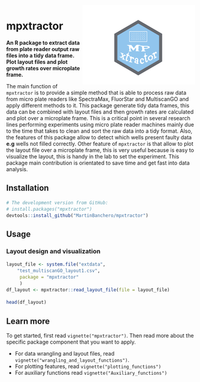 <img src="man/figures/logompxtractor.png" width = 300, align="right">

# mpxtractor 
**An R package to extract data from plate reader output raw files into a tidy data frame. 
   Plot layout files and plot growth rates over microplate frame.**

<p align="justified">
  
The main function of `mpxtractor` is to provide a simple method that is able to process raw data 
from micro plate readers like SpectraMax, FluorStar and MultiscanGO and apply different
methods to it. 
This package generate tidy data frames, this data can be combined with layout files and then growth rates
are calculated and plot over a microplate frame. This is a critical point in several research lines performing
experiments using micro plate reader machines mainly due to the time that takes to clean and sort the raw data into a
tidy format. Also, the features of this package allow to detect which wells present faulty data **e.g** wells
not filled correctly. Other feature of `mpxtractor` is that allow to plot the layout file over a microplate frame, 
this is very useful because is easy to visualize the layout, this is handy in the lab to set the experiment.
This package main contribution is orientated to save time and get fast into data analysis.


## Installation 

```r
# The development version from GitHub:
# install.packages("mpxtractor")
devtools::install_github("MartinBanchero/mpxtractor")
```

## Usage
### Layout design and visualization

```r
layout_file <- system.file("extdata",
    "test_multiscanGO_layout1.csv", 
     package = "mpxtractor"
     )
df_layout <- mpxtractor::read_layout_file(file = layout_file)

head(df_layout)
```

## Learn more

To get started, first read `vignette("mpxtractor")`. Then read more about the specific package component that you want to apply.

* For data wrangling and layout files, read `vignette("wrangling_and_layout_functions")`.
* For plotting features, read `vignette("plotting_functions")`
* For auxiliary functions read `vignette("Auxiliary_functions")`
